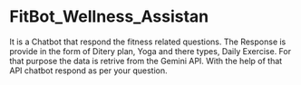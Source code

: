 # FitBot_Wellness_Assistan
It is a Chatbot that respond the fitness related questions. 
The Response is provide in the form of Ditery plan, Yoga and there types, Daily Exercise. For that purpose the data is retrive from the Gemini API.
With the help of that API chatbot respond as per your question.
